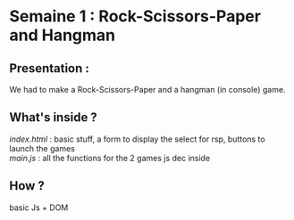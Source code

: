 # Semaine 1 : Rock-Scissors-Paper and Hangman

## Presentation :  
We had to make a Rock-Scissors-Paper and a hangman (in console) game.

## What's inside ?  
_index.html_ : basic stuff, a form to display the select for rsp, buttons to launch the games  
_main.js_ : all the functions for the 2 games js dec inside

## How ?  
basic Js + DOM 
